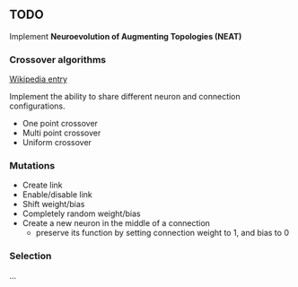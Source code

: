 ## TODO

Implement **Neuroevolution of Augmenting Topologies (NEAT)**

### Crossover algorithms

[Wikipedia entry](https://en.wikipedia.org/wiki/Crossover_(genetic_algorithm))

Implement the ability to share different neuron and connection configurations.

- One point crossover
- Multi point crossover
- Uniform crossover

### Mutations

- Create link
- Enable/disable link
- Shift weight/bias
- Completely random weight/bias
- Create a new neuron in the middle of a connection
  - preserve its function by setting connection weight to 1, and bias to 0

### Selection

...


